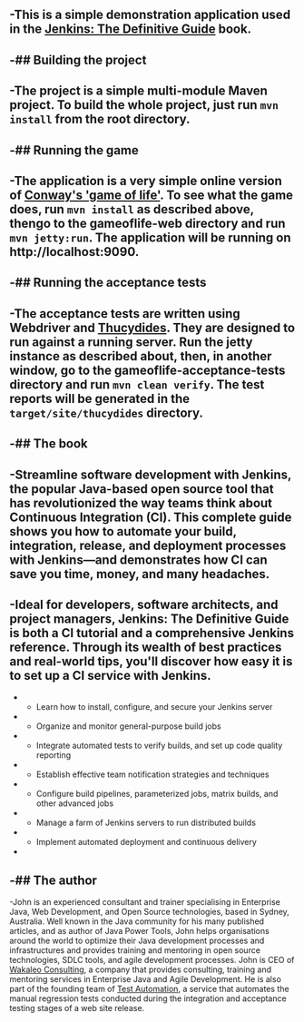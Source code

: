 -This is a simple demonstration application used in the [Jenkins: The Definitive Guide](http://wakaleo.com/books/jenkins-the-definitive-guide) book.
-
-## Building the project
-
-The project is a simple multi-module Maven project. To build the whole project, just run `mvn install` from the root directory.
-
-## Running the game
-
-The application is a very simple online version of [Conway's 'game of life'](http://en.wikipedia.org/wiki/Conway's_Game_of_Life). To see what the game does, run `mvn install` as described above, thengo to the gameoflife-web directory and run `mvn jetty:run`. The application will be running on http://localhost:9090.
-
-## Running the acceptance tests
-
-The acceptance tests are written using Webdriver and [Thucydides](http://thucydides.info). They are designed to run against a running server. Run the jetty instance as described about, then, in another window, go to the gameoflife-acceptance-tests directory and run `mvn clean verify`. The test reports will be generated in the `target/site/thucydides` directory.
-
-## The book
-
-Streamline software development with Jenkins, the popular Java-based open source tool that has revolutionized the way teams think about Continuous Integration (CI). This complete guide shows you how to automate your build, integration, release, and deployment processes with Jenkins—and demonstrates how CI can save you time, money, and many headaches.
-
-Ideal for developers, software architects, and project managers, Jenkins: The Definitive Guide is both a CI tutorial and a comprehensive Jenkins reference. Through its wealth of best practices and real-world tips, you'll discover how easy it is to set up a CI service with Jenkins.
-
- - Learn how to install, configure, and secure your Jenkins server
- - Organize and monitor general-purpose build jobs
- - Integrate automated tests to verify builds, and set up code quality reporting
- - Establish effective team notification strategies and techniques
- - Configure build pipelines, parameterized jobs, matrix builds, and other advanced jobs
- - Manage a farm of Jenkins servers to run distributed builds
- - Implement automated deployment and continuous delivery
-
-## The author
-
-John is an experienced consultant and trainer specialising in Enterprise Java, Web Development, and Open Source technologies, based in Sydney, Australia. Well known in the Java community for his many published articles, and as author of Java Power Tools, John helps organisations around the world to optimize their Java development processes and infrastructures and provides training and mentoring in open source technologies, SDLC tools, and agile development processes. John is CEO of [Wakaleo Consulting](http://www.wakaleo.com), a company that provides consulting, training and mentoring services in Enterprise Java and Agile Development. He is also part of the founding team of [Test Automation](http://www.testautomation.com.au/), a service that automates the manual regression tests conducted during the integration and acceptance testing stages of a web site release.
